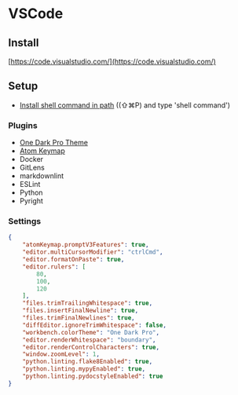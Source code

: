# VSCode

## Install

[https://code.visualstudio.com/](https://code.visualstudio.com/)

## Setup

* [Install shell command in path](https://code.visualstudio.com/docs/setup/mac) ((⇧⌘P) and type 'shell command')

### Plugins

* [One Dark Pro Theme](https://marketplace.visualstudio.com/items?itemName=zhuangtongfa.Material-theme)
* [Atom Keymap](https://marketplace.visualstudio.com/items?itemName=ms-vscode.atom-keybindings)
* Docker
* GitLens
* markdownlint
* ESLint
* Python
* Pyright

### Settings

```json
{
    "atomKeymap.promptV3Features": true,
    "editor.multiCursorModifier": "ctrlCmd",
    "editor.formatOnPaste": true,
    "editor.rulers": [
        80,
        100,
        120
    ],
    "files.trimTrailingWhitespace": true,
    "files.insertFinalNewline": true,
    "files.trimFinalNewlines": true,
    "diffEditor.ignoreTrimWhitespace": false,
    "workbench.colorTheme": "One Dark Pro",
    "editor.renderWhitespace": "boundary",
    "editor.renderControlCharacters": true,
    "window.zoomLevel": 1,
    "python.linting.flake8Enabled": true,
    "python.linting.mypyEnabled": true,
    "python.linting.pydocstyleEnabled": true
}
```
